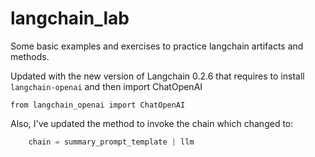 # langchain_lab

Some basic examples and exercises to practice langchain artifacts and methods.

Updated with the new version of Langchain 0.2.6 that requires 
to install  ```langchain-openai``` and then import ChatOpenAI
```
from langchain_openai import ChatOpenAI
```

Also, I've updated the method to invoke the chain which changed to:

```python
    chain = summary_prompt_template | llm
```
